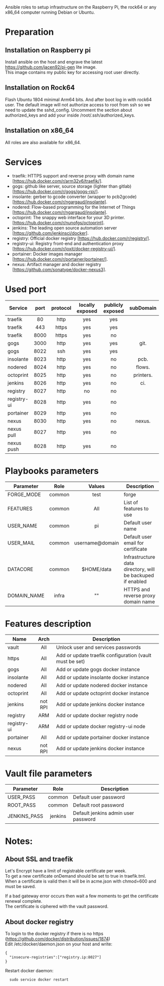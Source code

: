 Ansible roles to setup infrastructure on the Raspberry Pi, the rock64 or any x86_64 computer running Debian or Ubuntu.

Preparation
===========

Installation on Raspberry pi
----------------------------

Install ansible on the host and engrave the latest https://github.com/jacen92/pi-gen lite image.  
This image contains my public key for accessing root user directly.


Installation on Rock64
----------------------

Flash Ubuntu 1804 minimal Arm64 bits. And after boot log in with rock64 user.
The default image will not authorize access to root from ssh so we need to update the sshd_config.
Uncomment the section about authorized_keys and add your inside /root/.ssh/authorized_keys.

Installation on x86_64
----------------------

All roles are also available for x86_64.


Services
========

* traefik: HTTPS support and reverse proxy with domain name [https://hub.docker.com/r/arm32v6/traefik/].
* gogs: github like server, source storage (lighter than gitlab) [https://hub.docker.com/r/gogs/gogs-rpi/].
* insolante: gerber to gcode converter (wrapper to pcb2gcode) [https://hub.docker.com/r/ngargaud/insolante].
* nodered: Flow-based programming for the Internet of Things [https://hub.docker.com/r/ngargaud/insolante].
* octoprint: The snappy web interface for your 3D printer. [https://hub.docker.com/r/nunofgs/octoprint].
* jenkins: The leading open source automation server [https://github.com/jenkinsci/docker].
* registry: Official docker registry [https://hub.docker.com/r/registry/].
* registry-ui: Registry front-end and authentication proxy [https://hub.docker.com/r/joxit/docker-registry-ui/].
* portainer: Docker images manager [https://hub.docker.com/r/portainer/portainer/].
* nexus: Artifact manager and docker registry [https://github.com/sonatype/docker-nexus3].

Used port
=========

| Service       | port | protocol | locally exposed | publicly exposed | subDomain |
| ------------- |:----:|:--------:|:---------------:|:----------------:|:---------:|
| traefik       | 80   |   http   |       yes       |        yes       |           |
| traefik       | 443  |   https  |       yes       |        yes       |           |
| traefik       | 8000 |   https  |       yes       |        no        |           |
| gogs          | 3000 |   http   |       yes       |        yes       |    git.   |
| gogs          | 8022 |   ssh    |       yes       |        yes       |           |
| insolante     | 8023 |   http   |       yes       |        no        |   pcb.    |
| nodered       | 8024 |   http   |       yes       |        no        |  flows.   |
| octoprint     | 8025 |   http   |       yes       |        no        | printers. |
| jenkins       | 8026 |   http   |       yes       |        no        |    ci.    |
| registry      | 8027 |   http   |       no        |        no        |           |
| registry-ui   | 8028 |   http   |       yes       |        no        |           |
| portainer     | 8029 |   http   |       yes       |        no        |           |
| nexus         | 8030 |   http   |       yes       |        no        |  nexus.   |
| nexus pull    | 8027 |   http   |       yes       |        no        |           |
| nexus push    | 8028 |   http   |       yes       |        no        |           |




Playbooks parameters
====================

| Parameter           | Role    | Values                 | Description                                                               |
| ------------------- |:-------:|:----------------------:| ------------------------------------------------------------------------- |
| FORGE_MODE          |  common |      test|forge        | Installation mode                                                         |
| FEATURES            |  common |          All           | List of features to use                                                   |
| USER_NAME           |  common |          pi            | Default user name                                                         |
| USER_MAIL           |  common |    username@domain     | Default user email for certificate                                        |
| DATACORE            |  common |      $HOME/data        | Infrastructure data directory, will be backuped if enabled                |
| DOMAIN_NAME         |  infra  |         ""             | HTTPS and reverse proxy domain name                                       |


Features description
====================

| Name          |   Arch  | Description                                                            |
| ------------- |:-------:| ---------------------------------------------------------------------- |
| vault         |   All   | Unlock user and services passwords                                     |
| https         |   All   | Add or update traefik configuration (vault must be set)                |
| gogs          |   All   | Add or update gogs docker instance                                     |
| insolante     |   All   | Add or update insolante docker instance                                |
| nodered       |   All   | Add or update nodered docker instance                                  |
| octoprint     |   All   | Add or update octoprint docker instance                                |
| jenkins       | not RPI | Add or update jenkins docker instance                                  |
| registry      |   ARM   | Add or update docker registry node                                     |
| registry-ui   |   ARM   | Add or update docker registry-ui node                                  |
| portainer     |   All   | Add or update portainer docker instance                                |
| nexus         | not RPI | Add or update jenkins docker instance                                  |


Vault file parameters
=====================

| Parameter     | Role        | Description                                          |
| ------------- |:-----------:| ---------------------------------------------------- |
| USER_PASS     |    common   | Default user password                                |
| ROOT_PASS     |    common   | Default root password                                |
| JENKINS_PASS  |   jenkins   | Default jenkins admin user password                  |

Notes:
======

About SSL and traefik
---------------------

Let's Encrypt have a limit of registrable certificate per week.  
To get a new certificate onDemand should be set to true in traefik.tml.  
When a certificate is valid then it will be in acme.json with chmod=600 and must be saved.

If a bad gateway error occurs then wait a few moments to get the certificate renewal complete.  
The certificate is ciphered with the vault password.


About docker registry
---------------------
To login to the docker registry if there is no https (https://github.com/docker/distribution/issues/1874)  
Edit /etc/docker/daemon.json on your host and write:
```
{
  "insecure-registries":["registry.ip:8027"]
}
```

Restart docker daemon:
```
  sudo service docker restart
```
